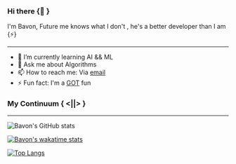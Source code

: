 ### Hi there {👋 }
I'm Bavon, Future me knows what I don't , he's a better developer than I am {⚡}
***

- 🌱 I’m currently learning AI && ML
- 💬 Ask me about Algorithms
- 📫 How to reach me: Via  [email](bavonakumu@gmail.com)
- ⚡ Fun fact: I'm a [GOT](https://en.wikipedia.org/wiki/Game_of_Thrones) fun
<!--
**Bavon101/Bavon101** is a ✨ _special_ ✨ repository because its `README.md` (this file) appears on your GitHub profile.

Here are some ideas to get you started:

- 🔭 I’m currently working on ...
- 🌱 I’m currently learning ...
- 👯 I’m looking to collaborate on ...
- 🤔 I’m looking for help with ...
- 💬 Ask me about ...
- 📫 How to reach me: ...
- 😄 Pronouns: ...
- ⚡ Fun fact: ...
-->

<!--[![Bavon's GitHub stats](https://github-readme-stats.vercel.app/api?username=Bavon101)](https://github.com/anuraghazra/github-readme-stats)-->
### My Continuum { <||> }
***

![Bavon's GitHub stats](https://github-readme-stats.vercel.app/api?username=Bavon101&count_private=true&show_icons=true&theme=dark&border_radius=50)

[![Bavon's wakatime stats](https://github-readme-stats.vercel.app/api/wakatime?username=Bavon&count_private=true&show_icons=true&theme=dracula&border_radius=25)](https://github.com/Bavon101/github-readme-stats)

[![Top Langs](https://github-readme-stats.vercel.app/api/top-langs/?username=Bavon101&count_private=true&show_icons=true&theme=dark&border_radius=50)](https://github.com/Bavon101/github-readme-stats)        

